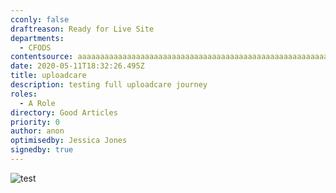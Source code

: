 ```yaml
---
cconly: false
draftreason: Ready for Live Site
departments:
  - CFODS
contentsource: aaaaaaaaaaaaaaaaaaaaaaaaaaaaaaaaaaaaaaaaaaaaaaaaaaaaaaaaaaaaaaaaaaaaaaaaaaaaaaaaaaaaaaaaaaaaaaaaaaaaaaaaaaaaaaaaaaaaaaaaaaaaaaaaaaaaaaaaaaaaaaaaaaaaaaaaaaaaaaaaaaaaaaaaaaaaaaaaaaaaaaaaaaaaaaaaaaaaaaaaaaaaaaaaaaaaaaaaaaaaaaaaaaaaaaaaaaaaaaaaaaa
date: 2020-05-11T18:32:26.495Z
title: uploadcare
description: testing full uploadcare journey
roles:
  - A Role
directory: Good Articles
priority: 0
author: anon
optimisedby: Jessica Jones
signedby: true
---
```

![test](https://worth-ons-upload-test.s3.eu-west-2.amazonaws.com/562a8e87-df7b-46cd-b3c1-3720458fc766/Screenshot20200430at0842022.png "test")